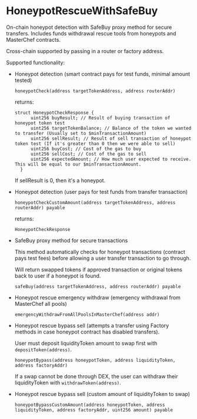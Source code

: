 # HoneypotRescueWithSafeBuy
On-chain honeypot detection with SafeBuy proxy method for secure transfers. Includes funds withdrawal rescue tools from honeypots and MasterChef contracts. 

Cross-chain supported by passing in a router or factory address.

Supported functionality:

- Honeypot detection (smart contract pays for test funds, minimal amount tested)

  `honeypotCheck(address targetTokenAddress, address routerAddr)`
  
   returns:
   
  ```
  struct HoneypotCheckResponse {
        uint256 buyResult; // Result of buying transaction of honeypot token test
        uint256 targetTokenBalance; // Balance of the token we wanted to transfer (Usually set to $minTransactionAmount)
        uint256 sellResult; // Result of sell transaction of honeypot token test (If it's greater than 0 then we were able to sell)
        uint256 buyCost; // Cost of the gas to buy
        uint256 sellCost; // Cost of the gas to sell 
        uint256 expectedAmount; // How much user expected to receive. This will be equal to our $minTransactionAmount.
    }
    ```
    
    If sellResult is 0, then it's a honeypot.

- Honeypot detection (user pays for test funds from transfer transaction)

  `honeypotCheckCustomAmount(address targetTokenAddress, address routerAddr) payable`
  
   returns:
   
  `HoneypotCheckResponse`
  
- SafeBuy proxy method for secure transactions

  This method automatically checks for honeypot transactions (contract pays test fees) before allowing a user transfer transaction to go through.
  
  Will return swapped tokens if approved transaction or original tokens back to user if a honeypot is found.
  
  `safeBuy(address targetTokenAddress, address routerAddr) payable`

- Honeypot rescue emergency withdraw (emergency withdrawal from MasterChef all pools)

  `emergencyWithdrawFromAllPoolsInMasterChef(address addr)`
  
- Honeypot rescue bypass sell (attempts a transfer using Factory methods in case honeypot contract has disabled transfers).

  User must deposit liquidityToken amount to swap first with `depositToken(address)`.
  
  `honeypotBypass(address honeypotToken, address liquidityToken, address factoryAddr)`
  
  If a swap cannot be done through DEX, the user can withdraw their liquidityToken with `withdrawToken(address)`.
  
- Honeypot rescue bypass sell (custom amount of liquidityToken to swap)
  
  `honeypotBypassCustomAmount(address honeypotToken, address liquidityToken, address factoryAddr, uint256 amount) payable`
